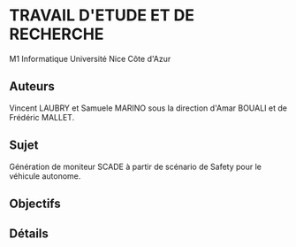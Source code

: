 # TRAVAIL D'ETUDE ET DE RECHERCHE
M1 Informatique Université Nice Côte d'Azur
## Auteurs
Vincent LAUBRY et Samuele MARINO sous la direction d'Amar BOUALI et de Frédéric MALLET.
## Sujet
Génération de moniteur SCADE à partir de scénario de Safety pour le véhicule autonome.
## Objectifs

## Détails
